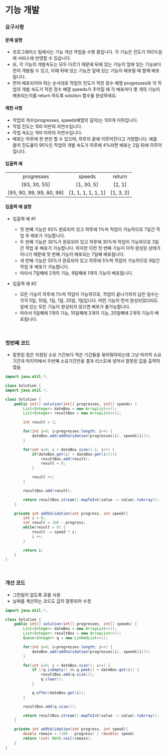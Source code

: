 # 기능 개발

### 요구사항 
#### 문제 설명
- 프로그래머스 팀에서는 기능 개선 작업을 수행 중입니다. 각 기능은 진도가 100%일 때 서비스에 반영할 수 있습니다.
- 또, 각 기능의 개발속도는 모두 다르기 때문에 뒤에 있는 기능이 앞에 있는 기능보다 먼저 개발될 수 있고, 이때 뒤에 있는 기능은 앞에 있는 기능이 배포될 때 함께 배포됩니다.
- 먼저 배포되어야 하는 순서대로 작업의 진도가 적힌 정수 배열 progresses와 각 작업의 개발 속도가 적힌 정수 배열 speeds가 주어질 때 각 배포마다 몇 개의 기능이 배포되는지를 return 하도록 solution 함수를 완성하세요.

#### 제한 사항
- 작업의 개수(progresses, speeds배열의 길이)는 100개 이하입니다.
- 작업 진도는 100 미만의 자연수입니다.
- 작업 속도는 100 이하의 자연수입니다.
- 배포는 하루에 한 번만 할 수 있으며, 하루의 끝에 이루어진다고 가정합니다. 예를 들어 진도율이 95%인 작업의 개발 속도가 하루에 4%라면 배포는 2일 뒤에 이루어집니다.

#### 입출력 예
||||
|:---:|:---:|:---:|
|progresses|speeds|return|
|[93, 30, 55]|[1, 30, 5]|[2, 1]|
|[95, 90, 99, 99, 80, 99]|[1, 1, 1, 1, 1, 1]|[1, 3, 2]|

#### 입출력 예 설명
- 입출력 예 #1
    - 첫 번째 기능은 93% 완료되어 있고 하루에 1%씩 작업이 가능하므로 7일간 작업 후 배포가 가능합니다.
    - 두 번째 기능은 30%가 완료되어 있고 하루에 30%씩 작업이 가능하므로 3일간 작업 후 배포가 가능합니다. 하지만 이전 첫 번째 기능이 아직 완성된 상태가 아니기 때문에 첫 번째 기능이 배포되는 7일째 배포됩니다.
    - 세 번째 기능은 55%가 완료되어 있고 하루에 5%씩 작업이 가능하므로 9일간 작업 후 배포가 가능합니다.
    - 따라서 7일째에 2개의 기능, 9일째에 1개의 기능이 배포됩니다.

- 입출력 예 #2
    - 모든 기능이 하루에 1%씩 작업이 가능하므로, 작업이 끝나기까지 남은 일수는 각각 5일, 10일, 1일, 1일, 20일, 1일입니다. 어떤 기능이 먼저 완성되었더라도 앞에 있는 모든 기능이 완성되지 않으면 배포가 불가능합니다.
    - 따라서 5일째에 1개의 기능, 10일째에 3개의 기능, 20일째에 2개의 기능이 배포됩니다.

<br>

### 첫번째 코드
- 잘못된 점은 지정된 소요 기간보다 적은 기간들을 묶어줘야되는데 그냥 마지막 소요기간과 마지막에서 두번째 소요기간만을 결과 리스트에 넣어서 잘못된 값을 출력하였음
```java
import java.util.*;

class Solution {
import java.util.*;

class Solution {
    public int[] solution(int[] progresses, int[] speeds) {
        List<Integer> dateBox = new ArrayList<>();
        List<Integer> resultBox = new ArrayList<>();

        int result = 1;

        for(int i=0; i<progresses.length; i++) {
            dateBox.add(addValidation(progresses[i], speeds[i]));
        }

        for(int i=0; i < dateBox.size()-1; i++) {
            if(dateBox.get(i) < dateBox.get(i+1)){
                resultBox.add(result);
                result = 0;
            }

            result ++;
        }

        resultBox.add(result);

        return resultBox.stream().mapToInt(value -> value).toArray();
    }

    private int addValidation(int progress, int speed){
        int i = 0;
        int result = 100 - progress;
        while(result > 0) {
            result -= speed * i;
            i ++;
        }

        return i;
    }
}
```

<br>

### 개선 코드
- 그런일이 없도록 큐를 사용
- 날짜를 계산하는 코드도 값이 잘못되어 수정
```java
import java.util.*;

class Solution {
    public int[] solution(int[] progresses, int[] speeds) {
        List<Integer> dateBox = new ArrayList<>();
        List<Integer> resultBox = new ArrayList<>();
        Queue<Integer> q = new LinkedList<>();

        for(int i=0; i<progresses.length; i++) {
            dateBox.add(addValidation(progresses[i], speeds[i]));
        }

        for(int i=0; i < dateBox.size(); i++) {
            if (!q.isEmpty() && q.peek() < dateBox.get(i)) {
                resultBox.add(q.size());
                q.clear();
            }

            q.offer(dateBox.get(i));
        }

        resultBox.add(q.size());

        return resultBox.stream().mapToInt(value -> value).toArray();
    }

    private int addValidation(int progress, int speed){
        double remain = (100 - progress) / (double) speed;
        return (int) Math.ceil(remain);
    }
}
```